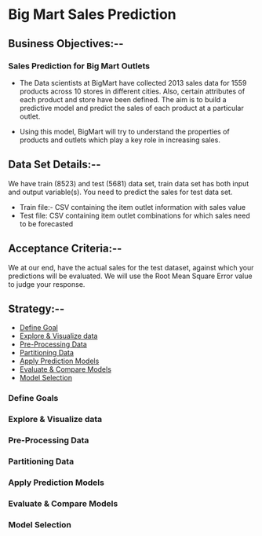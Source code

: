 # Big Mart Sales Prediction
## Business Objectives:-- 
### Sales Prediction for Big Mart Outlets
- The Data scientists at BigMart have collected 2013 sales data for 1559 products across 10 stores in different cities. Also, certain attributes of each product and store have been defined. The aim is to build a predictive model and predict the sales of each product at a particular outlet.

- Using this model, BigMart will try to understand the properties of products and outlets which play a key role in increasing sales.

## Data Set Details:-- 
We have train (8523) and test (5681) data set, train data set has both input and output variable(s). You need to predict the sales for test data set.

- Train file:- CSV containing the item outlet information with sales value
- Test file: CSV containing item outlet combinations for which sales need to be forecasted

## Acceptance Criteria:--
We at our end, have the actual sales for the test dataset, against which your predictions will be evaluated. We will use the Root Mean Square Error value to judge your response.

## Strategy:--
- [Define Goal](https://github.com/chetansy/Project_Bigmart/blob/master/README.md#define-goals)
- [Explore & Visualize data](https://github.com/chetansy/Project_Bigmart/blob/master/README.md#explore--visualize-data)
- [Pre-Processing Data](https://github.com/chetansy/Project_Bigmart/blob/master/README.md#pre-processing-data)
- [Partitioning Data](https://github.com/chetansy/Project_Bigmart/blob/master/README.md#partitioning-data)
- [Apply Prediction Models](https://github.com/chetansy/Project_Bigmart/blob/master/README.md#apply-prediction-models)
- [Evaluate & Compare Models](https://github.com/chetansy/Project_Bigmart/blob/master/README.md#evaluate--compare-models)
- [Model Selection](https://github.com/chetansy/Project_Bigmart/blob/master/README.md#model-selection)

### Define Goals
### Explore & Visualize data
### Pre-Processing Data
### Partitioning Data
### Apply Prediction Models
### Evaluate & Compare Models
### Model Selection
